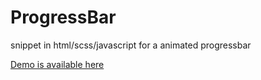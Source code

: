 # ProgressBar
snippet in html/scss/javascript for a animated progressbar

[Demo is available here](https://jefwillems.github.io/ProgressBar/)
